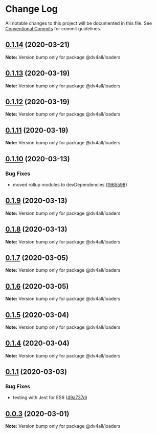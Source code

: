# Change Log

All notable changes to this project will be documented in this file.
See [Conventional Commits](https://conventionalcommits.org) for commit guidelines.

## [0.1.14](https://github.com/dmijatovic/dv4all-wcp-lerna/compare/@dv4all/loaders@0.1.13...@dv4all/loaders@0.1.14) (2020-03-21)

**Note:** Version bump only for package @dv4all/loaders





## [0.1.13](https://github.com/dmijatovic/dv4all-wcp-lerna/compare/@dv4all/loaders@0.1.12...@dv4all/loaders@0.1.13) (2020-03-19)

**Note:** Version bump only for package @dv4all/loaders





## [0.1.12](https://github.com/dmijatovic/dv4all-wcp-lerna/compare/@dv4all/loaders@0.1.11...@dv4all/loaders@0.1.12) (2020-03-19)

**Note:** Version bump only for package @dv4all/loaders





## [0.1.11](https://github.com/dmijatovic/dv4all-wcp-lerna/compare/@dv4all/loaders@0.1.10...@dv4all/loaders@0.1.11) (2020-03-19)

**Note:** Version bump only for package @dv4all/loaders





## [0.1.10](https://github.com/dmijatovic/dv4all-wcp-lerna/compare/@dv4all/loaders@0.1.9...@dv4all/loaders@0.1.10) (2020-03-13)


### Bug Fixes

* moved rollup modules to devDependencies ([f965598](https://github.com/dmijatovic/dv4all-wcp-lerna/commit/f965598c3c3587b393dfb57b6e05e2b8326a77d5))





## [0.1.9](https://github.com/dmijatovic/dv4all-wcp-lerna/compare/@dv4all/loaders@0.1.8...@dv4all/loaders@0.1.9) (2020-03-13)

**Note:** Version bump only for package @dv4all/loaders





## [0.1.8](https://github.com/dmijatovic/dv4all-wcp-lerna/compare/@dv4all/loaders@0.1.7...@dv4all/loaders@0.1.8) (2020-03-13)

**Note:** Version bump only for package @dv4all/loaders





## [0.1.7](https://github.com/dmijatovic/dv4all-wcp-lerna/compare/@dv4all/loaders@0.1.6...@dv4all/loaders@0.1.7) (2020-03-05)

**Note:** Version bump only for package @dv4all/loaders





## [0.1.6](https://github.com/dmijatovic/dv4all-wcp-lerna/compare/@dv4all/loaders@0.1.5...@dv4all/loaders@0.1.6) (2020-03-05)

**Note:** Version bump only for package @dv4all/loaders





## [0.1.5](https://github.com/dmijatovic/dv4all-wcp-lerna/compare/@dv4all/loaders@0.1.4...@dv4all/loaders@0.1.5) (2020-03-04)

**Note:** Version bump only for package @dv4all/loaders





## [0.1.4](https://github.com/dmijatovic/dv4all-wcp-lerna/compare/@dv4all/loaders@0.1.3...@dv4all/loaders@0.1.4) (2020-03-04)

**Note:** Version bump only for package @dv4all/loaders





## [0.1.1](https://github.com/dmijatovic/dv4all-wcp-lerna/compare/@dv4all/loaders@0.1.0...@dv4all/loaders@0.1.1) (2020-03-03)


### Bug Fixes

* testing with Jest for ES6 ([49a737d](https://github.com/dmijatovic/dv4all-wcp-lerna/commit/49a737d5d8dd4dbc40a7108fc33b8642a9e6ed61))





## [0.0.3](https://github.com/dmijatovic/dv4all-wcp-lerna/compare/@dv4all/loaders@0.0.2...@dv4all/loaders@0.0.3) (2020-03-01)

**Note:** Version bump only for package @dv4all/loaders
